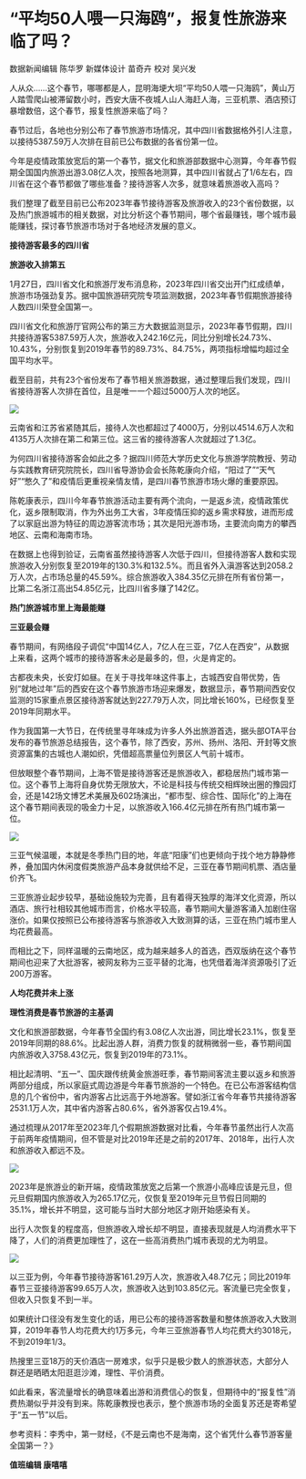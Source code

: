 # “平均50人喂一只海鸥”，报复性旅游来临了吗？

数据新闻编辑 陈华罗 新媒体设计 苗奇卉 校对 吴兴发

人从众……这个春节，哪哪都是人，昆明海埂大坝“平均50人喂一只海鸥”，黄山万人踏雪爬山被滞留数小时，西安大唐不夜城人山人海赶人海，三亚机票、酒店预订暴增数倍，这个春节，报复性旅游来临了吗？

春节过后，各地也分别公布了春节旅游市场情况，其中四川省数据格外引人注意，以接待5387.59万人次排在目前已公布数据的各省份第一位。

今年是疫情政策放宽后的第一个春节，据文化和旅游部数据中心测算，今年春节假期全国国内旅游出游3.08亿人次，按照各地测算，其中四川省就占了1/6左右，四川省在这个春节都做了哪些准备？接待游客人次多，就意味着旅游收入高吗？

我们整理了截至目前已公布2023年春节接待游客及旅游收入的23个省份数据，以及热门旅游城市的相关数据，对比分析这个春节期间，哪个省最赚钱，哪个城市最能赚钱，探讨春节旅游市场对于各地经济发展的意义。

**接待游客最多的四川省**

**旅游收入排第五**

1月27日，四川省文化和旅游厅发布消息称，2023年四川省交出开门红成绩单，旅游市场强劲复苏。据中国旅游研究院专项监测数据，2023年春节假期旅游接待人数四川荣登全国第一。

四川省文化和旅游厅官网公布的第三方大数据监测显示，2023年春节假期，四川共接待游客5387.59万人次，旅游收入242.16亿元，同比分别增长24.73%、10.43%，分别恢复到2019年春节的89.73%、84.75%，两项指标增幅均超过全国平均水平。

截至目前，共有23个省份发布了春节相关旅游数据，通过整理后我们发现，四川省接待游客人次排在首位，且是唯一一个超过5000万人次的地区。

![](https://inews.gtimg.com/newsapp_bt/0/15647939076/1000)

云南省和江苏省紧随其后，接待人次也都超过了4000万，分别以4514.6万人次和4135万人次排在第二和第三位。这三省的接待游客人次就超过了1.3亿。

为何四川省接待游客会如此之多？据四川师范大学历史文化与旅游学院教授、劳动与实践教育研究院院长，四川省导游协会会长陈乾康向介绍，“阳过了”“天气好”“憋久了”和疫情后更重视亲情友情，是四川春节旅游市场火爆的重要原因。

陈乾康表示，四川今年春节旅游活动主要有两个流向，一是返乡流，疫情政策优化，返乡限制取消，作为外出务工大省，3年疫情压抑的返乡需求释放，进而形成了以家庭出游为特征的周边游客流市场；其次是阳光游市场，主要流向南方的攀西地区、云南和海南市场。

在数据上也得到验证，云南省虽然接待游客人次低于四川，但接待游客人数和实现旅游收入分别恢复至2019年的130.3%和132.5%。而且省外入滇游客达到2058.2万人次，占市场总量的45.59%。综合旅游收入384.35亿元排在所有省份第一，比第二名浙江高出54.85亿元，比四川省多赚了142亿。

**热门旅游城市里上海最能赚**

**三亚最会赚**

春节期间，有网络段子调侃“中国14亿人，7亿人在三亚，7亿人在西安”，从数据上来看，这两个城市的接待游客未必是最多的，但，火是肯定的。

古都夜未央，长安灯如昼。在关于寻找年味这件事上，古城西安自带优势，告别“就地过年”后的西安在这个春节旅游市场迎来爆发，数据显示，春节期间西安仅监测的15家重点景区接待游客就达到227.79万人次，同比增长160%，已经恢复至2019年同期水平。

作为我国第一大节日，在传统里寻年味成为许多人外出旅游首选，据头部OTA平台发布的春节旅游总结报告，这个春节，除了西安，苏州、扬州、洛阳、开封等文旅资源富集的古城也人潮如织，凭借超高票量位列景区人气前十城市。

但放眼整个春节期间，上海不管是接待游客还是旅游收入，都稳居热门城市第一位。这个春节上海将自身优势无限放大，不论是科技与传统交相辉映出圈的豫园灯会，还是142场文博艺术美展及602场演出，“都市型、综合性、国际化”的上海在这个春节期间表现的吸金力十足，以旅游收入166.4亿元排在所有热门城市第一位。

![](https://inews.gtimg.com/newsapp_bt/0/15647939081/1000)

三亚气候温暖，本就是冬季热门目的地，年底“阳康”们也更倾向于找个地方静静修养，叠加国内休闲度假类旅游产品本身就供给不足，三亚在春节期间机票、酒店量价齐飞。

三亚旅游业起步较早，基础设施较为完善，且有着得天独厚的海洋文化资源，所以酒店、旅行社相较其他城市而言，价格水平较高，春节期间大量游客涌入加剧住宿涨价。如果仅按照已公布接待游客与旅游收入大致测算的话，三亚在热门城市里人均花费最高。

而相比之下，同样温暖的云南地区，成为越来越多人的首选，西双版纳在这个春节期间也迎来了大批游客，被网友称为三亚平替的北海，也凭借着海洋资源吸引了近200万游客。

**人均花费并未上涨**

**理性消费是春节旅游的主基调**

文化和旅游部数据，今年春节全国约有3.08亿人次出游，同比增长23.1%，恢复至2019年同期的88.6%。比起出游人群，消费力恢复的就稍微弱一些，春节期间国内旅游收入3758.43亿元，恢复到2019年的73.1%。

相比起清明、“五一”、国庆跟传统黄金旅游旺季，春节期间客流主要以返乡和旅游两部分组成，所以家庭式周边游是今年春节旅游的一个特色。在已公布游客结构信息的几个省份中，省内游客占比远高于外地游客。譬如浙江省今年春节共接待游客2531.1万人次，其中省内游客占80.6%，省外游客仅占19.4%。

通过梳理从2017年至2023年几个假期旅游数据对比看，今年春节虽然出行人次高于前两年疫情期间，但不管是对比2019年还是之前的2017年、2018年，出行人次和旅游收入都远不及。

![](https://inews.gtimg.com/newsapp_bt/0/15647939267/1000)

2023年是旅游业的新开端，疫情政策放宽之后第一个旅游小高峰应该是元旦，但元旦假期国内旅游收入为265.17亿元，仅恢复至2019年元旦节假日同期的35.1%，增长并不明显，这可能与当时大部分地区才刚开始感染有关。

出行人次恢复的程度高，但旅游收入增长却不明显，直接表现就是人均消费水平下降了，人们的消费更加理性了，这在一些高消费热门城市表现的尤为明显。

![](https://inews.gtimg.com/newsapp_bt/0/15647939271/1000)

以三亚为例，今年春节接待游客161.29万人次，旅游收入48.7亿元；同比2019年春节三亚接待游客99.65万人次，旅游收入达到103.85亿元。客流量已完全恢复，但收入只恢复不到一半。

如果统计口径没有发生变化的话，用已公布的接待游客数量和整体旅游收入大致测算，2019年春节人均花费大约1万多元，今年三亚旅游春节人均花费大约3018元，不到2019年1/3。

热搜里三亚18万的天价酒店一房难求，似乎只是极少数人的旅游状态，大部分人群还是晒晒太阳逛逛沙滩，理性、平价消费。

如此看来，客流量增长的确意味着出游和消费信心的恢复，但期待中的“报复性”消费热潮似乎并没有到来。陈乾康教授也表示，整个旅游市场的全面复苏还是寄希望于“五一节”以后。

参考资料：李秀中，第一财经，《不是云南也不是海南，这个省凭什么春节游客量全国第一？》

**值班编辑 康嘻嘻**


